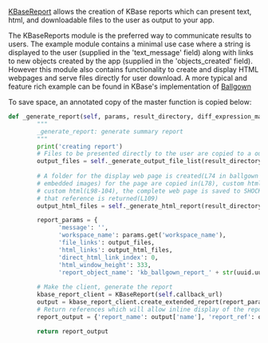 [KBaseReport](https://appdev.kbase.us/#catalog/modules/KBaseReport) allows the creation of KBase 
reports which can present text, html, and downloadable files to the user as output to your app.


The KBaseReports module is the preferred way to communicate results to users. The example module contains a minimal use
case where a string is displayed to the user (supplied in the 'text_message' field) along with links to new objects 
created by the app (supplied in the 'objects_created' field). However this module also contains functionality to create 
and display HTML webpages and serve files directly for user download. A more typical and feature rich example can be
found in KBase's implementation of [Ballgown](https://github.com/kbaseapps/kb_ballgown/blob/1b77c87/lib/kb_ballgown/core/ballgown_util.py#L66-L167)

To save space, an annotated copy of the master function is copied below:
```python
def _generate_report(self, params, result_directory, diff_expression_matrix_set_ref):
        """
        _generate_report: generate summary report
        """
        print('creating report')
        # Files to be presented directly to the user are copied to a output directory, zipped and returned as a list of paths
        output_files = self._generate_output_file_list(result_directory)
        
        # A folder for the display web page is created(L74 in ballgown repo linked above), reference data (could also be 
        # embedded images) for the page are copied in(L78), custom html is generated(L81-95), template is updated with 
        # custom html(L98-104), the complete web page is saved to SHOCK which will serve the data(L106) and an object with 
        # that reference is returned(L109)
        output_html_files = self._generate_html_report(result_directory, params, diff_expression_matrix_set_ref)

        report_params = {
              'message': '',
              'workspace_name': params.get('workspace_name'),
              'file_links': output_files,
              'html_links': output_html_files,
              'direct_html_link_index': 0,
              'html_window_height': 333,
              'report_object_name': 'kb_ballgown_report_' + str(uuid.uuid4())}
        
        # Make the client, generate the report
        kbase_report_client = KBaseReport(self.callback_url)
        output = kbase_report_client.create_extended_report(report_params)
        # Return references which will allow inline display of the report in the Narrative
        report_output = {'report_name': output['name'], 'report_ref': output['ref']}

        return report_output
```
